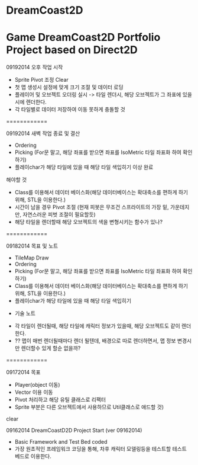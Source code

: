 DreamCoast2D
============
Game DreamCoast2D Portfolio Project based on Direct2D
============

09192014 오후 작업 시작
- Sprite Pivot 조정 Clear
- 첫 맵 생성시 설정에 맞게 크기 조절 및 데이터 로딩
- 플레이어 및 오브젝트 오더링 실시 -> 타일 렌더시, 해당 오브젝트가 그 좌표에 있을시에 렌더한다.
- 각 타일별로 데이터 저장하여 이동 못하게 충돌할 것

============

09192014 새벽 작업 종료 및 결산
- Ordering
- Picking (For문 말고, 해당 좌표를 받으면 좌표를 IsoMetric 타일 좌표화 하여 확인하기)
- 플레이char가 해당 타일에 있을 때 해당 타일 색입히기
이상 완료

해야할 것
- Class를 이용해서 데이터 베이스화(해당 데이터베이스는 확대축소를 편하게 하기 위해, STL을 이용한다.)
- 시간이 남을 경우 Pivot 조절 (현재 피봇은 무조건 스프라이트의 가장 밑, 가운데지만, 자연스러운 피벗 조절이 필요할듯)
- 해당 타일을 렌더할때 해당 오브젝트의 색을 변형시키는 함수가 있나?

============

09182014 목표 및 노트
- TileMap Draw
- Ordering
- Picking (For문 말고, 해당 좌표를 받으면 좌표를 IsoMetric 타일 좌표화 하여 확인하기)
- Class를 이용해서 데이터 베이스화(해당 데이터베이스는 확대축소를 편하게 하기 위해, STL을 이용한다.)
- 플레이char가 해당 타일에 있을 때 해당 타일 색입히기

* 기술 노트
- 각 타일이 렌더될때, 해당 타일에 캐릭터 정보가 있을때, 해당 오브젝트도 같이 렌더한다.
- ?? 맵이 매번 렌더될때마다 렌더 될텐데, 배경으로 따로 렌더하면서, 
	맵 정보 변경시만 렌더할수 있게 할순 없을까?
	
============

09172014 목표
 - Player(object 이동)
 - Vector 이용 이동
 - Pivot 처리하고 해당 유틸 클래스로 리팩터
 - Sprite 부분은 다른 오브젝트에서 사용하므로 Util클래스로 애드할 것)

 clear

09162014 DreamCoastD2D Project Start (ver 09162014)
 - Basic Framework and Test Bed coded
 - 가장 원초적인 프레임워크 코딩을 통해, 차후 캐릭터 모델링등을 테스트할 테스트 베드로 이용한다. 
